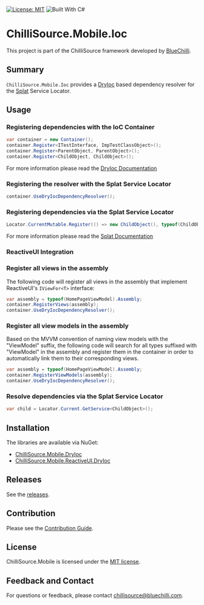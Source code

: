 [![License: MIT](https://img.shields.io/badge/License-MIT-blue.svg)](https://opensource.org/licenses/MIT) ![Built With C#](https://img.shields.io/badge/Built_with-C%23-green.svg)

# ChilliSource.Mobile.Ioc #

This project is part of the ChilliSource framework developed by [BlueChilli](https://github.com/BlueChilli).

## Summary ##

```ChilliSource.Mobile.Ioc``` provides a [DryIoc](https://bitbucket.org/dadhi/dryioc) based dependency resolver for the [Splat](https://github.com/paulcbetts/splat)  Service Locator. 

## Usage ##

### Registering dependencies with the IoC Container ###

```csharp
var container = new Container();
container.Register<ITestInterface, ImpTestClassObject>();
container.Register<ParentObject, ParentObject>();
container.Register<ChildObject, ChildObject>();
```
For more information please read the [DryIoc Documentation](https://bitbucket.org/dadhi/dryioc/wiki/Home)

### Registering the resolver with the Splat Service Locator ###

```csharp
container.UseDryIocDependencyResolver();
```

### Registering dependencies via the Splat Service Locator ###

```csharp
Locator.CurrentMutable.Register(() => new ChildObject(), typeof(ChildObject));
```

For more information please read the [Splat Documentation](https://github.com/paulcbetts/splat)

### ReactiveUI Integration ###

### Register all views in the assembly ###

The following code will register all views in the assembly that implement ReactiveUI's ```IViewFor<T>``` interface:

```csharp
var assembly = typeof(HomePageViewModel).Assembly;
container.RegisterViews(assembly);
container.UseDryIocDependencyResolver();
```

### Register all view models in the assembly ###

Based on the MVVM convention of naming view models with the "ViewModel" suffix, the following code will search for all types suffixed with "ViewModel" in the assembly and register them in the container in order to automatically link them to their corresponding views.

```csharp
var assembly = typeof(HomePageViewModel).Assembly;
container.RegisterViewModels(assembly);
container.UseDryIocDependencyResolver();
```

### Resolve dependencies via the Splat Service Locator ###

```csharp
var child = Locator.Current.GetService<ChildObject>();
```

## Installation ##

The libraries are available via NuGet:
* [ChilliSource.Mobile.DryIoc](https://www.nuget.org/packages/ChilliSource.Mobile.DryIoc)
* [ChilliSource.Mobile.ReactiveUI.DryIoc](https://www.nuget.org/packages/ChilliSource.ReactiveUI.DryIoc)

## Releases ##

See the [releases](https://github.com/BlueChilli/ChilliSource.Mobile.Ioc/releases).

## Contribution ##

Please see the [Contribution Guide](.github/CONTRIBUTING.md).

## License ##

ChilliSource.Mobile is licensed under the [MIT license](LICENSE).

## Feedback and Contact ##

For questions or feedback, please contact [chillisource@bluechilli.com](mailto:chillisource@bluechilli.com).
